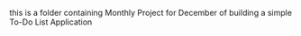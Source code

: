 this is a folder containing Monthly Project for December of building a simple To-Do List Application